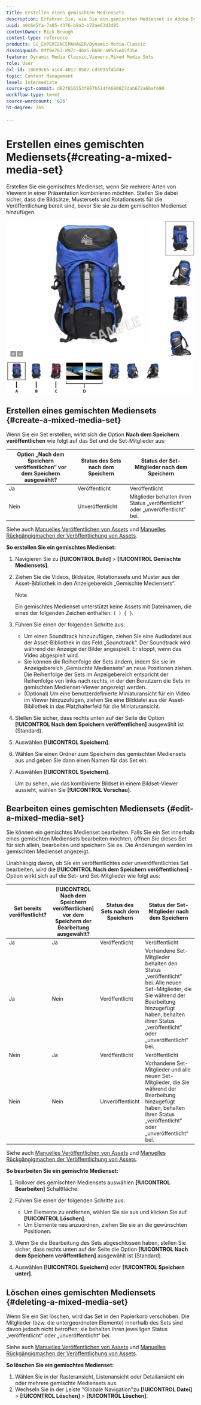 ```yaml
---
title: Erstellen eines gemischten Mediensets
description: Erfahren Sie, wie Sie ein gemischtes Medienset in Adobe Dynamic Media Classic erstellen.
uuid: a0c6e5fa-7a85-4376-b9a3-b72ae63d3d95
contentOwner: Rick Brough
content-type: reference
products: SG_EXPERIENCEMANAGER/Dynamic-Media-Classic
discoiquuid: 0ff9e763-897c-4ba5-b606-a95d5e45f35e
feature: Dynamic Media Classic,Viewers,Mixed Media Sets
role: User
exl-id: 18669c65-a1c4-4012-8587-cd5095f4bd4e
topic: Content Management
level: Intermediate
source-git-commit: d82f816553f807b514f4690827dab672a6baf690
workflow-type: tm+mt
source-wordcount: '626'
ht-degree: 76%

---
```


# Erstellen eines gemischten Mediensets{#creating-a-mixed-media-set}

Erstellen Sie ein gemischtes Medienset, wenn Sie mehrere Arten von Viewern in einer Präsentation kombinieren möchten. Stellen Sie dabei sicher, dass die Bildsätze, Mustersets und Rotationssets für die Veröffentlichung bereit sind, bevor Sie sie zu dem gemischten Medienset hinzufügen.

![gemischtes Medienset](/help/using/assets/mm_mixed_media_set.png)

## Erstellen eines gemischten Mediensets {#create-a-mixed-media-set}

Wenn Sie ein Set erstellen, wirkt sich die Option **Nach dem Speichern veröffentlichen** wie folgt auf das Set und die Set-Mitglieder aus:

| Option „Nach dem Speichern veröffentlichen“ vor dem Speichern ausgewählt? | Status des Sets nach dem Speichern | Status der Set-Mitglieder nach dem Speichern |
| --- | --- | --- |
| Ja | Veröffentlicht | Veröffentlicht |
| Nein | Unveröffentlicht | Mitglieder behalten ihren Status „veröffentlicht“ oder „unveröffentlicht“ bei. |

Siehe auch [Manuelles Veröffentlichen von Assets](publishing-files.md#manually_publishing_assets) und [Manuelles Rückgängigmachen der Veröffentlichung von Assets](publishing-files.md#manually_unpublishing_assets).

**So erstellen Sie ein gemischtes Medienset:**

1. Navigieren Sie zu **[!UICONTROL Build]** > **[!UICONTROL Gemischte Mediensets]**.
1. Ziehen Sie die Videos, Bildsätze, Rotationssets und Muster aus der Asset-Bibliothek in den Anzeigebereich „Gemischte Mediensets“.

   >[!NOTE]
   >
   >Ein gemischtes Medienset unterstützt keine Assets mit Dateinamen, die eines der folgenden Zeichen enthalten: `( ) { }`.

1. Führen Sie einen der folgenden Schritte aus:

   * Um einen Soundtrack hinzuzufügen, ziehen Sie eine Audiodatei aus der Asset-Bibliothek in das Feld „Soundtrack“. Der Soundtrack wird während der Anzeige der Bilder angespielt. Er stoppt, wenn das Video abgespielt wird.
   * Sie können die Reihenfolge der Sets ändern, indem Sie sie im Anzeigebereich „Gemischte Mediensets“ an neue Positionen ziehen. Die Reihenfolge der Sets im Anzeigebereich entspricht der Reihenfolge von links nach rechts, in der den Benutzern die Sets im gemischten Medienset-Viewer angezeigt werden.
   * (Optional) Um eine benutzerdefinierte Miniaturansicht für ein Video im Viewer hinzuzufügen, ziehen Sie eine Bilddatei aus der Asset-Bibliothek in das Platzhalterfeld für die Miniaturansicht.

1. Stellen Sie sicher, dass rechts unten auf der Seite die Option **[!UICONTROL Nach dem Speichern veröffentlichen]** ausgewählt ist (Standard).
1. Auswählen **[!UICONTROL Speichern]**.
1. Wählen Sie einen Ordner zum Speichern des gemischten Mediensets aus und geben Sie dann einen Namen für das Set ein.
1. Auswählen **[!UICONTROL Speichern]**.

   Um zu sehen, wie das kombinierte Bildset in einem Bildset-Viewer aussieht, wählen Sie **[!UICONTROL Vorschau]**.

## Bearbeiten eines gemischten Mediensets {#edit-a-mixed-media-set}

Sie können ein gemischtes Medienset bearbeiten. Falls Sie ein Set innerhalb eines gemischten Mediensets bearbeiten möchten, öffnen Sie dieses Set für sich allein, bearbeiten und speichern Sie es. Die Änderungen werden im gemischten Medienset angezeigt.

Unabhängig davon, ob Sie ein veröffentlichtes oder unveröffentlichtes Set bearbeiten, wird die **[!UICONTROL Nach dem Speichern veröffentlichen]** -Option wirkt sich auf die Set- und Set-Mitglieder wie folgt aus:

| Set bereits veröffentlicht? | **[!UICONTROL Nach dem Speichern veröffentlichen]** vor dem Speichern der Bearbeitung ausgewählt? | Status des Sets nach dem Speichern | Status der Set-Mitglieder nach dem Speichern |
| --- |--- |--- |--- |
| Ja | Ja | Veröffentlicht | Veröffentlicht |
| Ja | Nein | Veröffentlicht | Vorhandene Set-Mitglieder behalten den Status „veröffentlicht“ bei. Alle neuen Set-Mitglieder, die Sie während der Bearbeitung hinzugefügt haben, behalten ihren Status „veröffentlicht“ oder „unveröffentlicht“ bei. |
| Nein | Ja | Veröffentlicht | Veröffentlicht |
| Nein | Nein | Unveröffentlicht | Vorhandene Set-Mitglieder und alle neuen Set-Mitglieder, die Sie während der Bearbeitung hinzugefügt haben, behalten ihren Status „veröffentlicht“ oder „unveröffentlicht“ bei. |

Siehe auch [Manuelles Veröffentlichen von Assets](publishing-files.md#manually_publishing_assets) und [Manuelles Rückgängigmachen der Veröffentlichung von Assets](publishing-files.md#manually_unpublishing_assets).

**So bearbeiten Sie ein gemischte Medienset:**

1. Rollover des gemischten Mediensets auswählen **[!UICONTROL Bearbeiten]** Schaltfläche.
1. Führen Sie einen der folgenden Schritte aus:

   * Um Elemente zu entfernen, wählen Sie sie aus und klicken Sie auf **[!UICONTROL Löschen]**.
   * Um Elemente neu anzuordnen, ziehen Sie sie an die gewünschten Positionen.

1. Wenn Sie die Bearbeitung des Sets abgeschlossen haben, stellen Sie sicher, dass rechts unten auf der Seite die Option **[!UICONTROL Nach dem Speichern veröffentlichen]** ausgewählt ist (Standard).
1. Auswählen **[!UICONTROL Speichern]** oder **[!UICONTROL Speichern unter]**.

## Löschen eines gemischten Mediensets {#deleting-a-mixed-media-set}

Wenn Sie ein Set löschen, wird das Set in den Papierkorb verschoben. Die Mitglieder (bzw. die untergeordneten Elemente) innerhalb des Sets sind davon jedoch nicht betroffen; sie behalten ihren jeweiligen Status „veröffentlicht“ oder „unveröffentlicht“ bei.

Siehe auch [Manuelles Veröffentlichen von Assets](publishing-files.md#manually_publishing_assets) und [Manuelles Rückgängigmachen der Veröffentlichung von Assets](publishing-files.md#manually_unpublishing_assets).

**So löschen Sie ein gemischtes Medienset:**

1. Wählen Sie in der Rasteransicht, Listenansicht oder Detailansicht ein oder mehrere gemischte Mediensets aus.
1. Wechseln Sie in der Leiste &quot;Globale Navigation&quot;zu **[!UICONTROL Datei]** > **[!UICONTROL Löschen]** > **[!UICONTROL Löschen]**.
